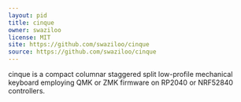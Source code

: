 ```yaml
---
layout: pid
title: cinque
owner: swaziloo
license: MIT
site: https://github.com/swaziloo/cinque
source: https://github.com/swaziloo/cinque
---
```

cinque is a compact columnar staggered split low-profile mechanical keyboard employing QMK or ZMK firmware on RP2040 or NRF52840 controllers.
